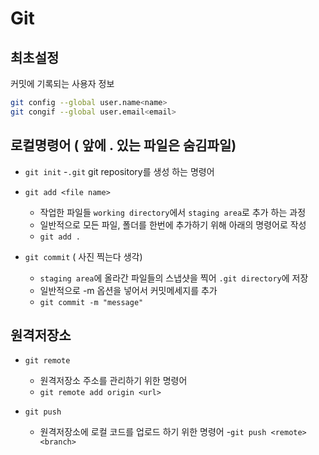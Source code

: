 # Git

## 최초설정
커밋에 기록되는 사용자 정보
```bash ( 터미널에 입력하는 코드 입려시 입력해줌)
git config --global user.name<name>
git congif --global user.email<email>
```

## 로컬명령어 ( 앞에 . 있는 파일은 숨김파일)
- `git init`
    -`.git` git repository를 생성 하는 명령어
- `git add <file name>`
    - 작업한 파일들 `working directory`에서 `staging area`로 추가 하는 과정
    - 일반적으로 모든 파일, 폴더를 한번에 추가하기 위해 아래의 명령어로 작성
    - `git add .`

- `git commit` ( 사진 찍는다 생각)
    - `staging area`에 올라간 파일들의 스냅샷을 찍어 `.git directory`에 저장
    - 일반적으로 -m 옵션을 넣어서 커밋메세지를 추가
    - `git commit -m "message"`

## 원격저장소
- `git remote`
    - 원격저장소 주소를 관리하기 위한 명령어
    - `git remote add origin <url>`

- `git push` 
    - 원격저장소에 로컬 코드를 업로드 하기 위한 명령어
    -`git push <remote> <branch>`